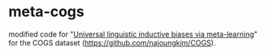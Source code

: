 # meta-cogs
modified code for "[Universal linguistic inductive biases via meta-learning](https://github.com/tommccoy1/meta-learning-linguistic-biases)" for the COGS dataset (https://github.com/najoungkim/COGS). 
